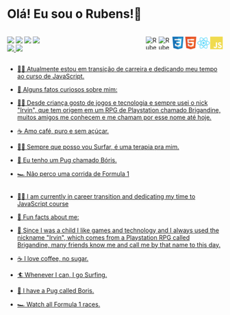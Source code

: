 <h1 align="left" margin-left="20"> Olá! Eu sou o Rubens!👋</h1>
<div style="display: inline_block"><br>
  <img align="right" alt="Rubens-Js" height="30" width="30" src="https://raw.githubusercontent.com/devicons/devicon/master/icons/javascript/javascript-plain.svg">
  <img align="right" alt="Rubens-React" height="30" width="30" src="https://raw.githubusercontent.com/devicons/devicon/master/icons/react/react-original.svg">
  <img align="right" alt="Rubens-HTML" height="30" width="30" src="https://raw.githubusercontent.com/devicons/devicon/master/icons/html5/html5-original.svg">
  <img align="right" alt="Rubens-CSS" height="30" width="30" src="https://raw.githubusercontent.com/devicons/devicon/master/icons/css3/css3-original.svg">
  <img align="right" alt="Rubens-Github" height="30" width="30" src="https://cdn.jsdelivr.net/gh/devicons/devicon/icons/github/github-original.svg">
  <img align="right" alt="Rubens-Vscode" height="30" width="30" src="https://cdn.jsdelivr.net/gh/devicons/devicon/icons/vscode/vscode-original.svg">
  <img align="right" alt="Rubens-figma" height="30" width="0" src="https://cdn.jsdelivr.net/gh/devicons/devicon/icons/figma/figma-original.svg">
    <a href="https://instagram.com/irvin_ctba" target="_blank"><img src="https://img.shields.io/badge/-Instagram-%23E4405F?style=for-the-badge&logo=instagram&logoColor=white" target="_blank"></a>
 	<a href="https://www.twitch.tv/irvin_ctba" target="_blank"><img src="https://img.shields.io/badge/Twitch-9146FF?style=for-the-badge&logo=twitch&logoColor=white" target="_blank"></a>
 <a href="https://discord.gg/3p8HVJxV" target="_blank"><img src="https://img.shields.io/badge/Discord-7289DA?style=for-the-badge&logo=discord&logoColor=white" target="_blank"></a> 
  <a href="https://www.linkedin.com/in/rubens-almeida-9b4479157/" target="_blank"><img src="https://img.shields.io/badge/-LinkedIn-%230077B5?style=for-the-badge&logo=linkedin&logoColor=white" target="_blank"></a> 
</div>  
<div align="left">
  <a href="https://github.com/irvinctba">
  <img height="160em" width="auto" src="https://github-readme-stats.vercel.app/api?username=irvinctba&show_icons=true&theme=dark&include_all_commits=true&count_private=true"/>
  <img height="160em" width="auto" src="https://github-readme-stats.vercel.app/api/top-langs/?username=irvinctba&layout=compact&langs_count=7&theme=dark"/>
</div>

  ##

 <div>
  
##
- 👨‍💻 Atualmente estou em transição de carreira e dedicando meu tempo ao curso de JavaScript.</h4>
- 💭 Alguns fatos curiosos sobre mim:
- 🧙‍♂️ Desde criança gosto de jogos e tecnologia e sempre usei o nick "Irvin", que tem origem em um RPG de Playstation chamado Brigandine, muitos amigos me conhecem e me chamam por esse nome até hoje.
- ☕ Amo café, puro e sem açúcar.
- 🏄‍♂️ Sempre que posso vou Surfar, é uma terapia pra mim.
- 🐶 Eu tenho um Pug chamado Bóris.
- 🏎 Não perco uma corrida de Formula 1</p>
  ##
    
- 👨‍💻 I am currently in career transition and dedicating my time to JavaScript course
- 💭 Fun facts about me:
- 🧙‍ Since I was a child I like games and technology and I always used the nickname "Irvin", which comes from a Playstation RPG called Brigandine, many friends know me and call me by that name to this day. 
- ☕ I love coffee, no sugar.
- 🏄‍ Whenever I can, I go Surfing.
- 🐶 I have a Pug called Boris.
- 🏎 Watch all Formula 1 races.
  
